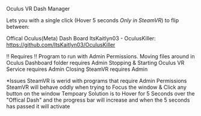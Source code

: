 Oculus VR Dash Manager

Lets you with a single click (Hover 5 seconds *Only in SteamVR*) to flip between:

Offical Oculus(Meta) Dash Board
ItsKaitlyn03 - OculusKiller: https://github.com/ItsKaitlyn03/OculusKiller

!! Requires !!
Program to run with Admin Permissions.
  Moving files around in Oculus Dashboard folder requires Admin
  Stopping & Starting Oculus VR Service requires Admin
  Closing SteamVR requires Admin
  
*Issues
  SteamVR is werid with programs that require Admin Permissions
  SteamVR will behave oddly when trying to Focus the window & Click any button on the window
    Tempoary Solution is to Hover for 5 Seconds over the "Offical Dash" and the progress bar will increase and when the 5 seconds has passed it will activate
    
    
